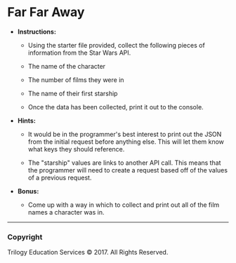 # Far Far Away

* **Instructions:**

  * Using the starter file provided, collect the following pieces of information from the Star Wars API.

  * The name of the character

  * The number of films they were in

  * The name of their first starship

  * Once the data has been collected, print it out to the console.

* **Hints:**

  * It would be in the programmer's best interest to print out the JSON from the initial request before anything else. This will let them know what keys they should reference.

  * The "starship" values are links to another API call. This means that the programmer will need to create a request based off of the values of a previous request.

* **Bonus:**

  * Come up with a way in which to collect and print out all of the film names a character was in. 

- - -

### Copyright

Trilogy Education Services © 2017. All Rights Reserved.
